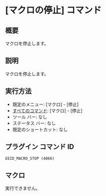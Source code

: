# \[マクロの停止\] コマンド

## 概要

マクロを停止します。

## 説明

マクロを停止します。

## 実行方法

- 既定のメニュー: \[マクロ\] \- \[停止\]
- [すべてのコマンド](../../glossary/allcommands): \[マクロ\] \- \[停止\]
- ツール バー: なし
- ステータス バー: なし
- 既定のショートカット: なし

## プラグイン コマンド ID

```
EEID_MACRO_STOP (4066)```

## マクロ

実行できません。
